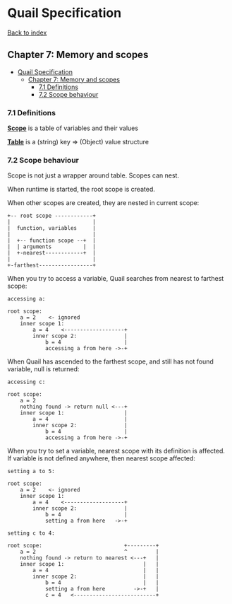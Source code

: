 # Quail Specification
[Back to index](index.md)

## Chapter 7: Memory and scopes

<!-- TOC -->
* [Quail Specification](#quail-specification)
  * [Chapter 7: Memory and scopes](#chapter-7-memory-and-scopes)
    * [7.1 Definitions](#71-definitions)
    * [7.2 Scope behaviour](#72-scope-behaviour)
<!-- TOC -->

### 7.1 Definitions

**<u>Scope</u>** is a table of variables and their values

**<u>Table</u>** is a (string) key => (Object) value structure

### 7.2 Scope behaviour

Scope is not just a wrapper around table. Scopes can nest.

When runtime is started, the root scope is created.

When other scopes are created, they are nested in current scope:

```
+-- root scope ------------+
|                          |
|  function, variables     |
|                          |
|  +-- function scope --+  |
|  | arguments          |  |
|  +-nearest------------+  |
|                          |
+-farthest-----------------+
```

When you try to access a variable, Quail searches from nearest to farthest scope:
```
accessing a:

root scope:
    a = 2    <- ignored
    inner scope 1:
        a = 4    <-------------------+
        inner scope 2:               |
            b = 4                    |
            accessing a from here ->-+
```
When Quail has ascended to the farthest scope, and still has not found variable, null is returned:
```
accessing c:

root scope:
    a = 2   
    nothing found -> return null <---+
    inner scope 1:                   |
        a = 4                        |
        inner scope 2:               |
            b = 4                    |
            accessing a from here ->-+
```
When you try to set a variable, nearest scope with its definition is affected. If variable is not defined anywhere, 
then nearest scope affected:
```
setting a to 5:

root scope:
    a = 2    <- ignored
    inner scope 1:
        a = 4    <-------------------+
        inner scope 2:               |
            b = 4                    |
            setting a from here   ->-+
```
```
setting c to 4:

root scope:                          +---------+ 
    a = 2                            ^         |
    nothing found -> return to nearest <---+   |
    inner scope 1:                         |   |
        a = 4                              |   |
        inner scope 2:                     |   |
            b = 4                          |   |
            setting a from here         ->-+   |
            c = 4   <--------------------------+
```

